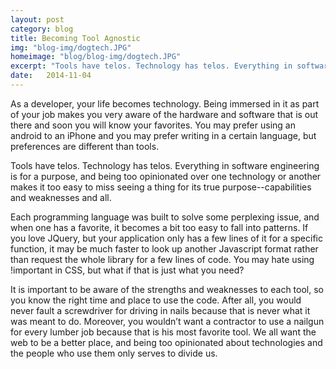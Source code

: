 ```yaml
---
layout: post
category: blog
title: Becoming Tool Agnostic
img: "blog-img/dogtech.JPG"
homeimage: "blog/blog-img/dogtech.JPG"
excerpt: "Tools have telos. Technology has telos. Everything in software engineering is for a purpose, and being too opinionated makes it too easy to miss it's purpose."
date:   2014-11-04
---
```

As a developer, your life becomes technology. Being immersed in it as part of your job makes you very aware of the hardware and software that is out there and soon you will know your favorites. You may prefer using an android to an iPhone and you may prefer writing in a certain language, but preferences are different than tools.

Tools have telos. Technology has telos. Everything in software engineering is for a purpose, and being too opinionated over one technology or another makes it too easy to miss seeing a thing for its true purpose--capabilities and weaknesses and all.

Each programming language was built to solve some perplexing issue, and when one has a favorite, it becomes a bit too easy to fall into patterns. If you love JQuery, but your application only has a few lines of it for a specific function, it may be much faster to look up another Javascript format rather than request the whole library for a few lines of code. You may hate using !important in CSS, but what if that is just what you need?

It is important to be aware of the strengths and weaknesses to each tool, so you know the right time and place to use the code. After all, you would never fault a screwdriver for driving in nails because that is never what it was meant to do. Moreover, you wouldn’t want a contractor to use a nailgun for every lumber job because that is his most favorite tool. We all want the web to be a better place, and being too opinionated about technologies and the people who use them only serves to divide us.

<!--- image provided by Bishop Patterdale from http://www.morguefile.com/archive/display/893802 --->
